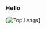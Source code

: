 ### Hello

[![Top Langs](https://github-readme-stats.vercel.app/api/top-langs/?username=Nova-1129)]
